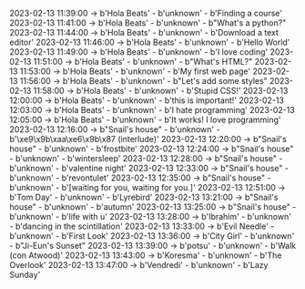 2023-02-13 11:39:00 -> b'Hola Beats' - b'unknown' - b'Finding a course'
2023-02-13 11:41:00 -> b'Hola Beats' - b'unknown' - b"What's a python?"
2023-02-13 11:44:00 -> b'Hola Beats' - b'unknown' - b'Download a text editor'
2023-02-13 11:46:00 -> b'Hola Beats' - b'unknown' - b'Hello World'
2023-02-13 11:49:00 -> b'Hola Beats' - b'unknown' - b'I love coding'
2023-02-13 11:51:00 -> b'Hola Beats' - b'unknown' - b"What's HTML?"
2023-02-13 11:53:00 -> b'Hola Beats' - b'unknown' - b'My first web page'
2023-02-13 11:56:00 -> b'Hola Beats' - b'unknown' - b"Let's add some styles"
2023-02-13 11:58:00 -> b'Hola Beats' - b'unknown' - b'Stupid CSS!'
2023-02-13 12:00:00 -> b'Hola Beats' - b'unknown' - b'this is important!'
2023-02-13 12:03:00 -> b'Hola Beats' - b'unknown' - b'I hate programming'
2023-02-13 12:05:00 -> b'Hola Beats' - b'unknown' - b'It works! I love programming'
2023-02-13 12:16:00 -> b"Snail's house" - b'unknown' - b'\xe9\x9b\xaa\xe6\x9b\x87 (interlude)'
2023-02-13 12:20:00 -> b"Snail's house" - b'unknown' - b'frostbite'
2023-02-13 12:24:00 -> b"Snail's house" - b'unknown' - b'wintersleep'
2023-02-13 12:28:00 -> b"Snail's house" - b'unknown' - b'valentine night'
2023-02-13 12:33:00 -> b"Snail's house" - b'unknown' - b'revontulet'
2023-02-13 12:35:00 -> b"Snail's house" - b'unknown' - b'[waiting for you, waiting for you.]'
2023-02-13 12:51:00 -> b'Tom Day' - b'unknown' - b'Lyrebird'
2023-02-13 13:21:00 -> b"Snail's house" - b'unknown' - b'autumn'
2023-02-13 13:25:00 -> b"Snail's house" - b'unknown' - b'life with u'
2023-02-13 13:28:00 -> b'Ibrahim' - b'unknown' - b'dancing in the scintillation'
2023-02-13 13:33:00 -> b'Evil Needle' - b'unknown' - b'First Look'
2023-02-13 13:36:00 -> b'City Girl' - b'unknown' - b"Ji-Eun's Sunset"
2023-02-13 13:39:00 -> b'potsu' - b'unknown' - b'Walk (con Atwood)'
2023-02-13 13:43:00 -> b'Koresma' - b'unknown' - b'The Overlook'
2023-02-13 13:47:00 -> b'Vendredi' - b'unknown' - b'Lazy Sunday'
